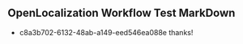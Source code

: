 ## OpenLocalization Workflow Test MarkDown
* c8a3b702-6132-48ab-a149-eed546ea088e thanks!

<!--HONumber=Jul16_HO2-->


